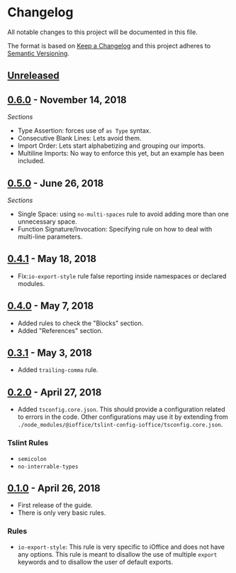 # Changelog

All notable changes to this project will be documented in this file.

The format is based on [Keep a Changelog](http://keepachangelog.com/en/1.0.0/) and this project
adheres to [Semantic Versioning](http://semver.org/spec/v2.0.0.html).


## [Unreleased]


## [0.6.0] - November 14, 2018
*Sections*

- Type Assertion: forces use of `as Type` syntax.
- Consecutive Blank Lines: Lets avoid them.
- Import Order: Lets start alphabetizing and grouping our imports.
- Multiline Imports: No way to enforce this yet, but an example has been included.

## [0.5.0] - June 26, 2018
*Sections*

- Single Space: using `no-multi-spaces` rule to avoid adding more than one unnecessary space.
- Function Signature/Invocation: Specifying rule on how to deal with multi-line parameters. 

## [0.4.1] - May 18, 2018
- Fix:`io-export-style` rule false reporting inside namespaces or declared modules.


## [0.4.0] - May 7, 2018
- Added rules to check the "Blocks" section.
- Added "References" section.


## [0.3.1] - May 3, 2018
- Added `trailing-comma` rule.


## [0.2.0] - April 27, 2018
- Added `tsconfig.core.json`. This should provide a configuration related to errors in the code.
  Other configurations may use it by extending from 
  `./node_modules/@ioffice/tslint-config-ioffice/tsconfig.core.json`.

### Tslint Rules
- `semicolon`
- `no-interrable-types`


## [0.1.0] - April 26, 2018
- First release of the guide.
- There is only very basic rules.

### Rules
- `io-export-style`: This rule is very specific to iOffice and does not have any options. This rule
  is meant to disallow the use of multiple `export` keywords and to disallow the user of default
  exports.


[Unreleased]: https://github.com/ioffice/tslint-config-ioffice/compare/0.6.0...HEAD
[0.6.0]: https://github.com/ioffice/tslint-config-ioffice/compare/0.5.0...0.6.0
[0.5.0]: https://github.com/ioffice/tslint-config-ioffice/compare/0.4.1...0.5.0
[0.4.1]: https://github.com/ioffice/tslint-config-ioffice/compare/0.4.0...0.4.1
[0.4.0]: https://github.com/ioffice/tslint-config-ioffice/compare/0.3.1...0.4.0
[0.3.1]: https://github.com/ioffice/tslint-config-ioffice/compare/0.2.0...0.3.1
[0.2.0]: https://github.com/ioffice/tslint-config-ioffice/compare/0.1.0...0.2.0
[0.1.0]: https://github.com/ioffice/tslint-config-ioffice/compare/d35148ee5a67da205b80ea2f8da243e02977b297...0.1.0
